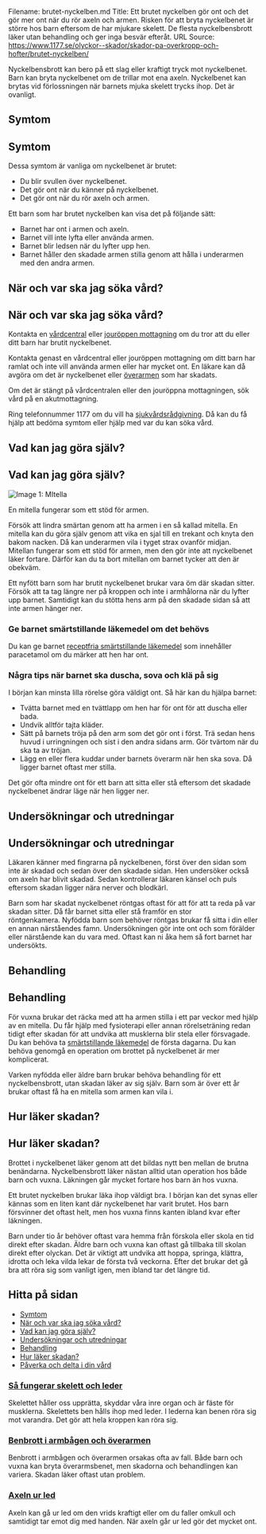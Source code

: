 Filename: brutet-nyckelben.md
Title: Ett brutet nyckelben gör ont och det gör mer ont när du rör axeln och armen. Risken för att bryta nyckelbenet är större hos barn eftersom de har mjukare skelett. De flesta nyckelbensbrott läker utan behandling och ger inga besvär efteråt.
URL Source: https://www.1177.se/olyckor--skador/skador-pa-overkropp-och-hofter/brutet-nyckelben/

Nyckelbensbrott kan bero på ett slag eller kraftigt tryck mot nyckelbenet. Barn kan bryta nyckelbenet om de trillar mot ena axeln. Nyckelbenet kan brytas vid förlossningen när barnets mjuka skelett trycks ihop. Det är ovanligt.

Symtom
------

Symtom
------

Dessa symtom är vanliga om nyckelbenet är brutet:

*   Du blir svullen över nyckelbenet.
*   Det gör ont när du känner på nyckelbenet.
*   Det gör ont när du rör axeln och armen.

Ett barn som har brutet nyckelben kan visa det på följande sätt:

*   Barnet har ont i armen och axeln.
*   Barnet vill inte lyfta eller använda armen.
*   Barnet blir ledsen när du lyfter upp hen.
*   Barnet håller den skadade armen stilla genom att hålla i underarmen med den andra armen.

När och var ska jag söka vård?
------------------------------

När och var ska jag söka vård?
------------------------------

Kontakta en [vårdcentral](https://www.1177.se/lankbiblioteket/nationella-lankar/1177---lankar/hitta-vard---forinstallda-sok/hitta-vardcentral-nara-mig/) eller [jouröppen mottagning](https://www.1177.se/lankbiblioteket/nationella-lankar/1177---lankar/hitta-vard---forinstallda-sok/hitta-jourmottagning-nara-mig/) om du tror att du eller ditt barn har brutit nyckelbenet.

Kontakta genast en vårdcentral eller jouröppen mottagning om ditt barn har ramlat och inte vill använda armen eller har mycket ont. En läkare kan då avgöra om det är nyckelbenet eller [överarmen](https://www.1177.se/olyckor--skador/skador-pa-armar-och-ben/benbrott-i-armbagen-och-overarmen/) som har skadats.

Om det är stängt på vårdcentralen eller den jouröppna mottagningen, sök vård på en akutmottagning.

Ring telefonnummer 1177 om du vill ha [sjukvårdsrådgivning](https://www.1177.se/om-1177/nar-du-ringer-1177/nar-du-ringer-1177/). Då kan du få hjälp att bedöma symtom eller hjälp med var du kan söka vård.

Vad kan jag göra själv?
-----------------------

Vad kan jag göra själv?
-----------------------

![Image 1: MItella](https://www.1177.se/globalassets/1177/nationell/media/fotografier/olyckor-och-skador/olyckor-och-skador/mitella.jpg?saved=2021-05-27+02:34&preset=low-res)

En mitella fungerar som ett stöd för armen.

Försök att lindra smärtan genom att ha armen i en så kallad mitella. En mitella kan du göra själv genom att vika en sjal till en trekant och knyta den bakom nacken. Då kan underarmen vila i tyget strax ovanför midjan. Mitellan fungerar som ett stöd för armen, men den gör inte att nyckelbenet läker fortare. Därför kan du ta bort mitellan om barnet tycker att den är obekväm.

Ett nyfött barn som har brutit nyckelbenet brukar vara öm där skadan sitter. Försök att ta tag längre ner på kroppen och inte i armhålorna när du lyfter upp barnet. Samtidigt kan du stötta hens arm på den skadade sidan så att inte armen hänger ner.

### **Ge barnet smärtstillande läkemedel om det behövs**

Du kan ge barnet [receptfria smärtstillande läkemedel](https://www.1177.se/undersokning-behandling/behandling-med-lakemedel/lakemedel-utifran-diagnos/receptfria-lakemedel-vid-tillfallig-smarta---vad-ska-jag-valja/) som innehåller paracetamol om du märker att hen har ont.

### **Några tips när barnet ska duscha, sova och klä på sig**

I början kan minsta lilla rörelse göra väldigt ont. Så här kan du hjälpa barnet:

*   Tvätta barnet med en tvättlapp om hen har för ont för att duscha eller bada.
*   Undvik alltför tajta kläder.
*   Sätt på barnets tröja på den arm som det gör ont i först. Trä sedan hens huvud i urringningen och sist i den andra sidans arm. Gör tvärtom när du ska ta av tröjan.
*   Lägg en eller flera kuddar under barnets överarm när hen ska sova. Då ligger barnet oftast mer stilla.

Det gör ofta mindre ont för ett barn att sitta eller stå eftersom det skadade nyckelbenet ändrar läge när hen ligger ner.

Undersökningar och utredningar
------------------------------

Undersökningar och utredningar
------------------------------

Läkaren känner med fingrarna på nyckelbenen, först över den sidan som inte är skadad och sedan över den skadade sidan. Hen undersöker också om axeln har blivit skadad. Sedan kontrollerar läkaren känsel och puls eftersom skadan ligger nära nerver och blodkärl.

Barn som har skadat nyckelbenet röntgas oftast för att för att ta reda på var skadan sitter. Då får barnet sitta eller stå framför en stor röntgenkamera. Nyfödda barn som behöver röntgas brukar få sitta i din eller en annan närståendes famn. Undersökningen gör inte ont och som förälder eller närstående kan du vara med. Oftast kan ni åka hem så fort barnet har undersökts.

Behandling
----------

Behandling
----------

För vuxna brukar det räcka med att ha armen stilla i ett par veckor med hjälp av en mitella. Du får hjälp med fysioterapi eller annan rörelseträning redan tidigt efter skadan för att undvika att musklerna blir stela eller försvagade. Du kan behöva ta [smärtstillande läkemedel](https://www.1177.se/undersokning-behandling/behandling-med-lakemedel/lakemedel-utifran-diagnos/receptfria-lakemedel-vid-tillfallig-smarta---vad-ska-jag-valja/) de första dagarna. Du kan behöva genomgå en operation om brottet på nyckelbenet är mer komplicerat.

Varken nyfödda eller äldre barn brukar behöva behandling för ett nyckelbensbrott, utan skadan läker av sig själv. Barn som är över ett år brukar oftast få ha en mitella som armen kan vila i.

Hur läker skadan?
-----------------

Hur läker skadan?
-----------------

Brottet i nyckelbenet läker genom att det bildas nytt ben mellan de brutna benändarna. Nyckelbensbrott läker nästan alltid utan operation hos både barn och vuxna. Läkningen går mycket fortare hos barn än hos vuxna.

Ett brutet nyckelben brukar läka ihop väldigt bra. I början kan det synas eller kännas som en liten kant där nyckelbenet har varit brutet. Hos barn försvinner det oftast helt, men hos vuxna finns kanten ibland kvar efter läkningen.

Barn under tio år behöver oftast vara hemma från förskola eller skola en tid direkt efter skadan. Äldre barn och vuxna kan oftast gå tillbaka till skolan direkt efter olyckan. Det är viktigt att undvika att hoppa, springa, klättra, idrotta och leka vilda lekar de första två veckorna. Efter det brukar det gå bra att röra sig som vanligt igen, men ibland tar det längre tid.

Hitta på sidan
--------------

*   [Symtom](https://www.1177.se/olyckor--skador/skador-pa-overkropp-och-hofter/brutet-nyckelben/#section-12191)
*   [När och var ska jag söka vård?](https://www.1177.se/olyckor--skador/skador-pa-overkropp-och-hofter/brutet-nyckelben/#section-12192)
*   [Vad kan jag göra själv?](https://www.1177.se/olyckor--skador/skador-pa-overkropp-och-hofter/brutet-nyckelben/#section-96582)
*   [Undersökningar och utredningar](https://www.1177.se/olyckor--skador/skador-pa-overkropp-och-hofter/brutet-nyckelben/#section-12193)
*   [Behandling](https://www.1177.se/olyckor--skador/skador-pa-overkropp-och-hofter/brutet-nyckelben/#section-12194)
*   [Hur läker skadan?](https://www.1177.se/olyckor--skador/skador-pa-overkropp-och-hofter/brutet-nyckelben/#section-12196)
*   [Påverka och delta i din vård](https://www.1177.se/olyckor--skador/skador-pa-overkropp-och-hofter/brutet-nyckelben/#section-185971)

### [Så fungerar skelett och leder](https://www.1177.se/liv--halsa/sa-fungerar-kroppen/skelett-och-leder/)

Skelettet håller oss upprätta, skyddar våra inre organ och är fäste för musklerna. Skelettets ben hålls ihop med leder. I lederna kan benen röra sig mot varandra. Det gör att hela kroppen kan röra sig.

### [Benbrott i armbågen och överarmen](https://www.1177.se/olyckor--skador/skador-pa-armar-och-ben/benbrott-i-armbagen-och-overarmen/)

Benbrott i armbågen och överarmen orsakas ofta av fall. Både barn och vuxna kan bryta överarmsbenet, men skadorna och behandlingen kan variera. Skadan läker oftast utan problem.

### [Axeln ur led](https://www.1177.se/olyckor--skador/skador-pa-armar-och-ben/axeln-ur-led/)

Axeln kan gå ur led om den vrids kraftigt eller om du faller omkull och samtidigt tar emot dig med handen. När axeln går ur led gör det mycket ont.
